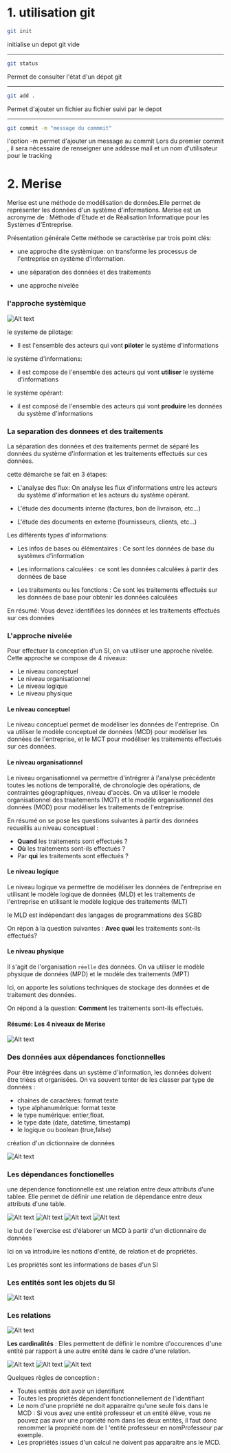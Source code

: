 # 1. utilisation git

``` bash
git init
``` 
initialise un depot git vide

**********************

``` bash
git status
```
Permet de consulter l'état d'un dépot git

**********************

``` bash
git add .
``` 
Permet d'ajouter un fichier au fichier suivi par le depot

**********************

``` bash
git commit -m "message du commmit"
```
l'option -m permet d'ajouter un message au commit
Lors du premier commit , il sera nécessaire de renseigner une addesse mail et un nom d'utilisateur pour le tracking

# 2. Merise

Merise est une méthode de modélisation de données.Elle permet de représenter les données d'un système d'informations.
Merise est un acronyme de : Méthode d'Etude et de Réalisation Informatique pour les Systèmes d'Entreprise.

Présentation générale
Cette méthode se caractèrise par trois point clés:

- une approche dite systèmique:
on transforme les processus de l'entreprise en système d'information.

- une séparation des données et des traitements

- une approche nivelée

### l'approche systèmique

![Alt text](image.png)

le systeme de pilotage:

- Il est l'ensemble des acteurs qui vont **piloter** le système d'informations

le système d'informations:

- il est compose de l'ensemble des acteurs qui vont **utiliser** le système d'informations

le système opérant:

- il est composé de l'ensemble des acteurs qui vont **produire** les données du système d'informations

### La separation des donnees et des traitements

La séparation des données et des traitements permet de séparé les données du système d'information et les traitements effectués sur ces données.

cette démarche se fait en 3 étapes:

- L'analyse des flux: On analyse les flux d'informations entre les acteurs du système d'information et les acteurs du système opérant.

- L'étude des documents interne (factures, bon de livraison, etc...)

- L'étude des documents en externe (fournisseurs, clients, etc...)

Les différents types d'informations:

- Les infos de bases ou élémentaires : Ce sont les données de base du systèmes d'information

- Les informations calculées : ce sont les données calculées à partir des données de base

- Les traitements ou les fonctions : Ce sont les traitements effectués sur les données de base pour obtenir les données calculées

En résumé: Vous devez identifiées les données et les traitements effectués sur ces données

### L'approche nivelée

Pour effectuer la conception d'un SI, on va utiliser une approche nivelée. Cette approche se compose de 4 niveaux:

- Le niveau conceptuel
- Le niveau organisationnel
- Le niveau logique
- Le niveau physique

#### Le niveau conceptuel

Le niveau conceptuel permet de modéliser les données de l'entreprise.
On va utiliser le modèle conceptuel de données (MCD) pour modéliser les données de l'entreprise, et le MCT pour modéliser les traitements effectués sur ces données.

#### Le niveau organisationnel

Le niveau organisationnel va permettre d'intrégrer à l'analyse précédente toutes les notions de temporalité, de chronologie des opérations, de contraintes géographiques, niveau d'accès. On va utiliser le modele organisationnel des traaitements (MOT) et le modéle organisationnel des données (MOD) pour modéliser les traitements de l'entreprise.

En résumé on se pose les questions suivantes à partir des données recueillis au niveau conceptuel :

- **Quand** les traitements sont effectués ?
- **Où** les traitements sont-ils effectués ?
- Par **qui** les traitements sont effectués ?

#### Le niveau logique

Le niveau logique va permettre de modéliser les données de l'entreprise en utilisant le modèle logique de données (MLD) et les traitements de l'entreprise en utilisant le modèle logique des traitements (MLT)

le MLD est indépendant des langages de programmations des SGBD

On répon à la question suivantes : **Avec quoi** les traitements sont-ils effectués?

#### Le niveau physique

Il s'agit de l'organisation `réelle` des données. On va utiliser le modèle physique de données (MPD) et le modèle des traitements (MPT)

Ici, on apporte les solutions techniques de stockage des données et de traitement des données.

On répond à la question: **Comment** les traitements sont-ils effectués.

#### Résumé: Les 4 niveaux de Merise

![Alt text](image-1.png)

### Des données aux dépendances fonctionnelles

Pour être intégrées dans un système d'information, les données doivent être triées et organisées. On va souvent tenter de les classer par type de données : 

- chaines de caractères: format texte
- type alphanumérique: format texte
- le type numérique: entier,float.
- le type date (date, datetime, timestamp)
- le logique ou boolean (true,false)


création d'un dictionnaire de données

![Alt text](image-2.png)


### Les dépendances fonctionelles

une dépendence fonctionnelle est une relation entre deux attributs d'une tablee. Elle permet de définir une relation de dépendance entre deux attributs d'une table.

![Alt text](image-14.png)
![Alt text](image-5.png)
![Alt text](image-6.png)
![Alt text](image-7.png)

le but de l'exercise est d'élaborer un MCD à partir d'un dictionnaire de données

Ici on va introduire les notions d'entité, de relation et de propriétés.

Les propriétés sont les informations de bases d'un SI

### Les entités sont les objets du SI

![Alt text](image-8.png)

### Les relations 

![Alt text](image-9.png) 

**Les cardinalités** : Elles permettent de définir le nombre d'occurences d'une entité par rapport à une autre entité dans le cadre d'une relation.

![Alt text](image-11.png)
![Alt text](image-12.png)
![Alt text](image-13.png)


Quelques règles de conception : 

- Toutes entités doit avoir un identifiant
- Toutes les propriétés dépendent fonctionnellement de l'identifiant
- Le nom d'une propriété ne doit apparaitre qu'une seule fois dans le MCD : Si vous avez une entité professeur et un entité élève, vous ne pouvez pas avoir une propriété nom dans les deux entités, il faut donc renommer la propriété nom de l 'entité professeur en nomProfesseur par exemple.
- Les propriétés issues d'un calcul ne doivent pas apparaitre ans le MCD.